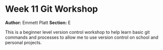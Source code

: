 # Week 11 Git Workshop
**Author:** Emmett Platt
**Section:** E

This is a beginner level version control workshop to help learn basic git commands and processes to allow me to use version control on school and personal projects.
